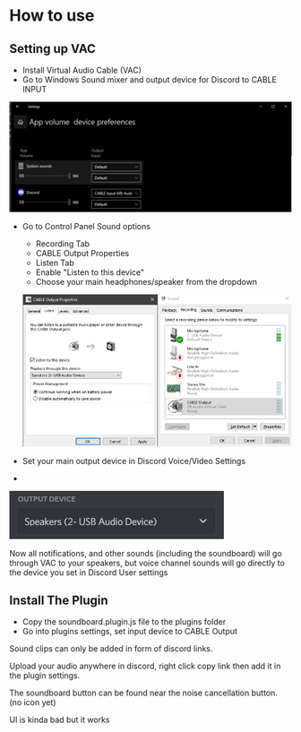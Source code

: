 # How to use
## Setting up VAC
* Install Virtual Audio Cable (VAC)
* Go to Windows Sound mixer and output device for Discord to CABLE INPUT

![soundmixer.png](./Screenshots/soundmixer.png)
* Go to Control Panel Sound options
	* Recording Tab
	* CABLE Output Properties
	* Listen Tab
	* Enable "Listen to this device"
	* Choose your main headphones/speaker from the dropdown
	
	![recording.png](./Screenshots/recording.png)
* Set your main output device in Discord Voice/Video Settings
* 
![output.png](./Screenshots/output.png)

Now all notifications, and other sounds (including the soundboard) will go through VAC to your speakers, but voice channel sounds will go directly to the device you set in Discord User settings

## Install The Plugin
* Copy the soundboard.plugin.js file to the plugins folder
* Go into plugins settings, set input device to CABLE Output

Sound clips can only be added in form of discord links.

Upload your audio anywhere in discord, right click copy link then add it in the plugin settings.

The soundboard button can be found near the noise cancellation button. (no icon yet)

UI is kinda bad but it works
